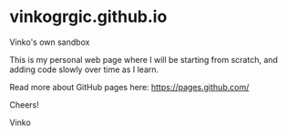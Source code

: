 vinkogrgic.github.io
====================

Vinko's own sandbox

This is my personal web page where I will be starting from scratch, and adding code slowly over time as I learn.

Read more about GitHub pages here: https://pages.github.com/

Cheers!

Vinko
